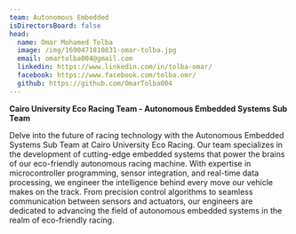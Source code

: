 ```yaml
---
team: Autonomous Embedded
isDirectorsBoard: false
head:
  name: Omar Mohamed Tolba
  image: /img/1690471810831-omar-tolba.jpg
  email: omartolba004@gmail.com
  linkedin: https://www.linkedin.com/in/tolba-omar/
  facebook: https://www.facebook.com/tolba.omr/
  github: https://github.com/OmarTolba004
---
```

**Cairo University Eco Racing Team - Autonomous Embedded Systems Sub Team**

Delve into the future of racing technology with the Autonomous Embedded Systems Sub Team at Cairo University Eco Racing. Our team specializes in the development of cutting-edge embedded systems that power the brains of our eco-friendly autonomous racing machine. With expertise in microcontroller programming, sensor integration, and real-time data processing, we engineer the intelligence behind every move our vehicle makes on the track. From precision control algorithms to seamless communication between sensors and actuators, our engineers are dedicated to advancing the field of autonomous embedded systems in the realm of eco-friendly racing.